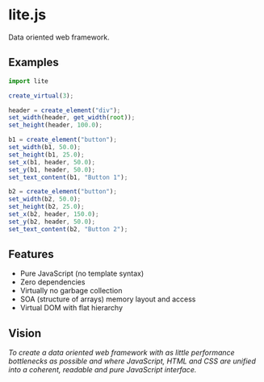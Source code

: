 # lite.js 
Data oriented web framework.

**Examples**
------
```javascript
import lite

create_virtual(3);

header = create_element("div");
set_width(header, get_width(root));
set_height(header, 100.0);

b1 = create_element("button");
set_width(b1, 50.0);
set_height(b1, 25.0);
set_x(b1, header, 50.0);
set_y(b1, header, 50.0);
set_text_content(b1, "Button 1");

b2 = create_element("button");
set_width(b2, 50.0);
set_height(b2, 25.0);
set_x(b2, header, 150.0);
set_y(b2, header, 50.0);
set_text_content(b2, "Button 2");
```
**Features**
------
+ Pure JavaScript (no template syntax)
+ Zero dependencies
+ Virtually no garbage collection
+ SOA (structure of arrays) memory layout and access
+ Virtual DOM with flat hierarchy

**Vision**
------
*To create a data oriented web framework 
with as little performance bottlenecks as possible and where 
JavaScript, HTML and CSS are unified into a coherent, readable and pure JavaScript interface.*
